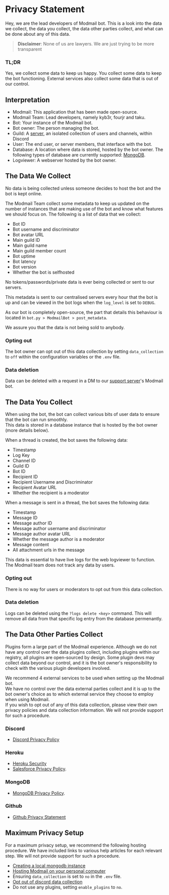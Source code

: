 # Privacy Statement

Hey, we are the lead developers of Modmail bot. This is a look into the data we collect, the data you collect, the data other parties collect, and what can be done about any of this data.    
> **Disclaimer**: None of us are lawyers. We are just trying to be more transparent

### TL;DR

Yes, we collect some data to keep us happy. You collect some data to keep the bot functioning. External services also collect some data that is out of our control.

## Interpretation

- Modmail: This application that has been made open-source.
- Modmail Team: Lead developers, namely kyb3r, fourjr and taku.
- Bot: Your instance of the Modmail bot.
- Bot owner: The person managing the bot.
- Guild: A [server](https://discord.com/developers/docs/resources/guild#guild-resource), an isolated collection of users and channels, within Discord
- User: The end user, or server members, that interface with the bot.
- Database: A location where data is stored, hosted by the bot owner. The following types of database are currently supported: [MongoDB](#MongoDB).
- Logviewer: A webserver hosted by the bot owner.

## The Data We Collect

No data is being collected unless someone decides to host the bot and the bot is kept online.

The Modmail Team collect some metadata to keep us updated on the number of instances that are making use of the bot and know what features we should focus on. The following is a list of data that we collect:
- Bot ID
- Bot username and discriminator
- Bot avatar URL
- Main guild ID
- Main guild name
- Main guild member count
- Bot uptime
- Bot latency
- Bot version
- Whether the bot is selfhosted

No tokens/passwords/private data is ever being collected or sent to our servers.

This metadata is sent to our centralised servers every hour that the bot is up and can be viewed in the bot logs when the `log_level` is set to `DEBUG`.

As our bot is completely open-source, the part that details this behaviour is located in `bot.py > ModmailBot > post_metadata`.

We assure you that the data is not being sold to anybody.

### Opting out

The bot owner can opt out of this data collection by setting `data_collection` to `off` within the configuration variables or the `.env` file.

### Data deletion

Data can be deleted with a request in a DM to our [support server](https://discord.gg/zmdYe3ZVHG)'s Modmail bot.

## The Data You Collect

When using the bot, the bot can collect various bits of user data to ensure that the bot can run smoothly.    
This data is stored in a database instance that is hosted by the bot owner (more details below).

When a thread is created, the bot saves the following data:
- Timestamp
- Log Key
- Channel ID
- Guild ID
- Bot ID
- Recipient ID
- Recipient Username and Discriminator
- Recipient Avatar URL
- Whether the recipient is a moderator

When a message is sent in a thread, the bot saves the following data:
- Timestamp
- Message ID
- Message author ID
- Message author username and discriminator
- Message author avatar URL
- Whether the message author is a moderator
- Message content
- All attachment urls in the message

This data is essential to have live logs for the web logviewer to function.    
The Modmail team does not track any data by users.

### Opting out

There is no way for users or moderators to opt out from this data collection.

### Data deletion

Logs can be deleted using the `?logs delete <key>` command. This will remove all data from that specific log entry from the database permenantly.

## The Data Other Parties Collect

Plugins form a large part of the Modmail experience. Although we do not have any control over the data plugins collect, including plugins within our registry, all plugins are open-sourced by design. Some plugin devs may collect data beyond our control, and it is the bot owner's responsibility to check with the various plugin developers involved.

We recommend 4 external services to be used when setting up the Modmail bot.    
We have no control over the data external parties collect and it is up to the bot owner's choice as to which external service they choose to employ when using Modmail.    
If you wish to opt out of any of this data collection, please view their own privacy policies and data collection information. We will not provide support for such a procedure.

### Discord

- [Discord Privacy Policy](https://discord.com/privacy)

### Heroku

- [Heroku Security](https://www.heroku.com/policy/security)
- [Salesforce Privacy Policy](https://www.salesforce.com/company/privacy/).

### MongoDB

- [MongoDB Privacy Policy](https://www.mongodb.com/legal/privacy-policy).

### Github

- [Github Privacy Statement](https://docs.github.com/en/free-pro-team@latest/github/site-policy/github-privacy-statement)

## Maximum Privacy Setup

For a maximum privacy setup, we recommend the following hosting procedure. We have included links to various help articles for each relevant step. We will not provide support for such a procedure.
- [Creating a local mongodb instance](https://zellwk.com/blog/local-mongodb/)
- [Hosting Modmail on your personal computer](https://taaku18.github.io/modmail/local-hosting/)
- Ensuring `data_collection` is set to `no` in the `.env` file.
- [Opt out of discord data collection](https://support.discord.com/hc/en-us/articles/360004109911-Data-Privacy-Controls)
- Do not use any plugins, setting `enable_plugins` to `no`.
